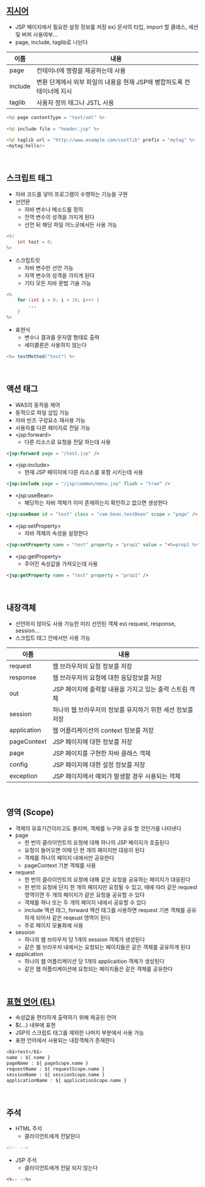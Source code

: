 <!-- --- --><!-- title: 기본 문법 --><!-- updated: 2023-01-11 08:40:55Z --><!-- created: 2023-01-09 08:02:54Z --><!-- latitude: 37.44491680 --><!-- longitude: 127.13886840 --><!-- altitude: 0.0000 --><!-- --- -->## [지시어](https://www.javatpoint.com/jsp-page-directive)- JSP 페이지에서 필요한 설정 정보를 저장  ex) 문서의 타입, import 할 클래스, 세션 및 버퍼 사용여부...- page, include, taglib로 나뉜다|이름|내용||---|---||page| 컨테이너에 명령을 제공하는데 사용||include| 변환 단계에서 외부 파일의 내용을 현재 JSP에 병합하도록 컨테이너에 지시||taglib| 사용자 정의 태그나 JSTL 사용|```java<%@ page contentType = "text/xml" %>	<%@ include file = "header.jsp" %>	<%@ taglib url = "http://www.example.com/custlib" prefix = "mytag" %><mytag:hello/>```<br>## 스크립트 태그- 자바 코드를 넣어 프로그램이 수행하는 기능을 구현- 선언문   - 자바 변수나 메소드를 정의   - 전역 변수의 성격을 가지게 된다   - 선언 뒤 해당 파일 어느곳에서든 사용 가능```java<%! 	int test = 0;%>```- 스크립트릿    - 자바 변수만 선언 가능   - 지역 변수의 성격을 가지게 된다   - 기타 모든 자바 문법 기술 가능```java<%	for (int i = 0; i < 10; i++) {		...	}%>```- 표현식  - 변수나 결과를 문자열 형태로 출력  - 세미콜론은 사용하지 않는다```java<%= testMethod("test") %>```<br>## 액션 태그- WAS의 동작을 제어- 동적으로 파일 삽입 가능- 자바 빈즈 구성요소 재사용 가능- 사용자를 다른 페이지로 전달 가능- \<jsp:forward\>  - 다른 리소스로 요청을 전달 하는데 사용```html<jsp:forward page = "/test.jsp" />```- \<jsp:include\>  - 현재 JSP 페이지에 다른 리소스를 포함 시키는데 사용```html<jsp:include page = "/jsp/common/menu.jsp" flush = "true" />```- \<jsp:useBean\>  - 해당하는 자바 객체가 이미 존재하는지 확인하고 없으면 생성한다```html<jsp:useBean id = "test" class = "com.bean.testBean" scope = "page" />```- \<jsp:setProperty\>  - 자바 객체의 속성을 설정한다```html<jsp:setProperty name = "test" property = "prop1" value = "<%=prop1 %>" />```- \<jsp:getProperty\>  - 주어진 속성값을 가져오는데 사용```html<jsp:getProperty name = "test" property = "prop1" />```<br>## 내장객체- 선언하지 않아도 사용 가능한 미리 선언된 객체  ex) request, response, session...- 스크립트 태그 안에서만 사용 가능|이름|내용||---|---||request| 웹 브라우저의 요청 정보를 저장||response| 웹 브라우저의 요청에 대한 응답정보를 저장||out| JSP 페이지에 출력할 내용을 가지고 있는 출력 스트림 객체||session| 하나의 웹 브라우저의 정보를 유지하기 위한 세션 정보를 저장||application| 웹 어플리케이션의 context 정보를 저장||pageContext| JSP 페이지에 대한 정보를 저장||page| JSP 페이지를 구현한 자바 클래스 객체||config| JSP 페이지에 대한 설정 정보를 저장||exception| JSP 페이지에서 예외가 발생할 경우 사용되는 객체|<br>## 영역 (Scope)- 객체의 유효기간이라고도 불리며, 객체를 누구와 공유 할 것인가를 나타낸다- page  - 한 번의 클라이언트의 요청에 대해 하나의 JSP 페이지가 호출된다  - 요청이 들어오면 이때 단 한 개의 페이지만 대응이 된다  - 객체를 하나의 페이지 내에서만 공유한다  - pageContext 기본 객체를 사용- request  - 한 번의 클라이언트의 요청에 대해 같은 요청을 공유하는 페이지가 대응된다  - 한 번의 요청에 단지 한 개의 페이지만 요청될 수 있고, 때에 따라 같은 request 영역이면 두 개의 페이지가 같은 요청을 공유할 수 있다  - 객체를 하나 또는 두 개의 페이지 내에서 공유할 수 있다  - include 액션 태그, forward 액션 태그를 사용하면 request 기본 객체를 공유하게 되어서 같은 reqeust 영역이 된다  - 주로 페이지 모듈화에 사용- session  - 하나의 웹 브라우저 당 1개의 session 객체가 생성된다  - 같은 웹 브라우저 내에서는 요청되는 페이지들은 같은 객체를 공유하게 된다- application  - 하나의 웹 어플리케이션 당 1개의 applicaition 객체가 생성된다  - 같은 웹 어플리케이션에 요청되는 페이지들은 같은 객체를 공유한다<br>## [표현 언어 (EL)](https://www.javatpoint.com/EL-expression-in-jsp)- 속성값을 편리하게 출력하기 위해 제공된 언어- ${...} 내부에 표현- JSP의 스크립트 태그를 제외한 나머지 부분에서 사용 가능- 표현 언어에서 사용되는 내장객체가 존재한다```html<h1>test</h1>name : ${ name }pageName : ${ pageScope.name }requestName : ${ requestScope.name }sessionName : ${ sessionScope.name }applicationName : ${ applicationScope.name }```<br>## 주석- HTML 주석  -  클라이언트에게 전달된다```html<!-- -->```- JSP 주석  - 클라이언트에게 전달 되지 않는다```html<%-- --%>```<br>